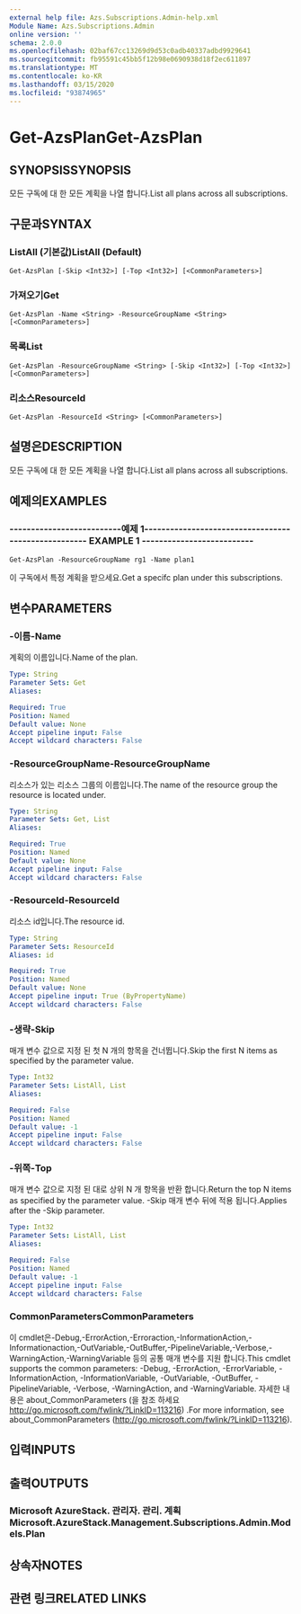 ```yaml
---
external help file: Azs.Subscriptions.Admin-help.xml
Module Name: Azs.Subscriptions.Admin
online version: ''
schema: 2.0.0
ms.openlocfilehash: 02baf67cc13269d9d53c0adb40337adbd9929641
ms.sourcegitcommit: fb95591c45bb5f12b98e0690938d18f2ec611897
ms.translationtype: MT
ms.contentlocale: ko-KR
ms.lasthandoff: 03/15/2020
ms.locfileid: "93874965"
---
```

# <span data-ttu-id="36038-101">Get-AzsPlan</span><span class="sxs-lookup"><span data-stu-id="36038-101">Get-AzsPlan</span></span>

## <span data-ttu-id="36038-102">SYNOPSIS</span><span class="sxs-lookup"><span data-stu-id="36038-102">SYNOPSIS</span></span>
<span data-ttu-id="36038-103">모든 구독에 대 한 모든 계획을 나열 합니다.</span><span class="sxs-lookup"><span data-stu-id="36038-103">List all plans across all subscriptions.</span></span>

## <span data-ttu-id="36038-104">구문과</span><span class="sxs-lookup"><span data-stu-id="36038-104">SYNTAX</span></span>

### <span data-ttu-id="36038-105">ListAll (기본값)</span><span class="sxs-lookup"><span data-stu-id="36038-105">ListAll (Default)</span></span>
```
Get-AzsPlan [-Skip <Int32>] [-Top <Int32>] [<CommonParameters>]
```

### <span data-ttu-id="36038-106">가져오기</span><span class="sxs-lookup"><span data-stu-id="36038-106">Get</span></span>
```
Get-AzsPlan -Name <String> -ResourceGroupName <String> [<CommonParameters>]
```

### <span data-ttu-id="36038-107">목록</span><span class="sxs-lookup"><span data-stu-id="36038-107">List</span></span>
```
Get-AzsPlan -ResourceGroupName <String> [-Skip <Int32>] [-Top <Int32>] [<CommonParameters>]
```

### <span data-ttu-id="36038-108">리소스</span><span class="sxs-lookup"><span data-stu-id="36038-108">ResourceId</span></span>
```
Get-AzsPlan -ResourceId <String> [<CommonParameters>]
```

## <span data-ttu-id="36038-109">설명은</span><span class="sxs-lookup"><span data-stu-id="36038-109">DESCRIPTION</span></span>
<span data-ttu-id="36038-110">모든 구독에 대 한 모든 계획을 나열 합니다.</span><span class="sxs-lookup"><span data-stu-id="36038-110">List all plans across all subscriptions.</span></span>

## <span data-ttu-id="36038-111">예제의</span><span class="sxs-lookup"><span data-stu-id="36038-111">EXAMPLES</span></span>

### <span data-ttu-id="36038-112">--------------------------예제 1--------------------------</span><span class="sxs-lookup"><span data-stu-id="36038-112">-------------------------- EXAMPLE 1 --------------------------</span></span>
```
Get-AzsPlan -ResourceGroupName rg1 -Name plan1
```

<span data-ttu-id="36038-113">이 구독에서 특정 계획을 받으세요.</span><span class="sxs-lookup"><span data-stu-id="36038-113">Get a specifc plan under this subscriptions.</span></span>

## <span data-ttu-id="36038-114">변수</span><span class="sxs-lookup"><span data-stu-id="36038-114">PARAMETERS</span></span>

### <span data-ttu-id="36038-115">-이름</span><span class="sxs-lookup"><span data-stu-id="36038-115">-Name</span></span>
<span data-ttu-id="36038-116">계획의 이름입니다.</span><span class="sxs-lookup"><span data-stu-id="36038-116">Name of the plan.</span></span>

```yaml
Type: String
Parameter Sets: Get
Aliases: 

Required: True
Position: Named
Default value: None
Accept pipeline input: False
Accept wildcard characters: False
```

### <span data-ttu-id="36038-117">-ResourceGroupName</span><span class="sxs-lookup"><span data-stu-id="36038-117">-ResourceGroupName</span></span>
<span data-ttu-id="36038-118">리소스가 있는 리소스 그룹의 이름입니다.</span><span class="sxs-lookup"><span data-stu-id="36038-118">The name of the resource group the resource is located under.</span></span>

```yaml
Type: String
Parameter Sets: Get, List
Aliases: 

Required: True
Position: Named
Default value: None
Accept pipeline input: False
Accept wildcard characters: False
```

### <span data-ttu-id="36038-119">-ResourceId</span><span class="sxs-lookup"><span data-stu-id="36038-119">-ResourceId</span></span>
<span data-ttu-id="36038-120">리소스 id입니다.</span><span class="sxs-lookup"><span data-stu-id="36038-120">The resource id.</span></span>

```yaml
Type: String
Parameter Sets: ResourceId
Aliases: id

Required: True
Position: Named
Default value: None
Accept pipeline input: True (ByPropertyName)
Accept wildcard characters: False
```

### <span data-ttu-id="36038-121">-생략</span><span class="sxs-lookup"><span data-stu-id="36038-121">-Skip</span></span>
<span data-ttu-id="36038-122">매개 변수 값으로 지정 된 첫 N 개의 항목을 건너뜁니다.</span><span class="sxs-lookup"><span data-stu-id="36038-122">Skip the first N items as specified by the parameter value.</span></span>

```yaml
Type: Int32
Parameter Sets: ListAll, List
Aliases: 

Required: False
Position: Named
Default value: -1
Accept pipeline input: False
Accept wildcard characters: False
```

### <span data-ttu-id="36038-123">-위쪽</span><span class="sxs-lookup"><span data-stu-id="36038-123">-Top</span></span>
<span data-ttu-id="36038-124">매개 변수 값으로 지정 된 대로 상위 N 개 항목을 반환 합니다.</span><span class="sxs-lookup"><span data-stu-id="36038-124">Return the top N items as specified by the parameter value.</span></span>
<span data-ttu-id="36038-125">-Skip 매개 변수 뒤에 적용 됩니다.</span><span class="sxs-lookup"><span data-stu-id="36038-125">Applies after the -Skip parameter.</span></span>

```yaml
Type: Int32
Parameter Sets: ListAll, List
Aliases: 

Required: False
Position: Named
Default value: -1
Accept pipeline input: False
Accept wildcard characters: False
```

### <span data-ttu-id="36038-126">CommonParameters</span><span class="sxs-lookup"><span data-stu-id="36038-126">CommonParameters</span></span>
<span data-ttu-id="36038-127">이 cmdlet은-Debug,-ErrorAction,-Erroraction,-InformationAction,-Informationaction,-OutVariable,-OutBuffer,-PipelineVariable,-Verbose,-WarningAction,-WarningVariable 등의 공통 매개 변수를 지원 합니다.</span><span class="sxs-lookup"><span data-stu-id="36038-127">This cmdlet supports the common parameters: -Debug, -ErrorAction, -ErrorVariable, -InformationAction, -InformationVariable, -OutVariable, -OutBuffer, -PipelineVariable, -Verbose, -WarningAction, and -WarningVariable.</span></span> <span data-ttu-id="36038-128">자세한 내용은 about_CommonParameters (을 참조 하세요 http://go.microsoft.com/fwlink/?LinkID=113216) .</span><span class="sxs-lookup"><span data-stu-id="36038-128">For more information, see about_CommonParameters (http://go.microsoft.com/fwlink/?LinkID=113216).</span></span>

## <span data-ttu-id="36038-129">입력</span><span class="sxs-lookup"><span data-stu-id="36038-129">INPUTS</span></span>

## <span data-ttu-id="36038-130">출력</span><span class="sxs-lookup"><span data-stu-id="36038-130">OUTPUTS</span></span>

### <span data-ttu-id="36038-131">Microsoft AzureStack. 관리자. 관리. 계획</span><span class="sxs-lookup"><span data-stu-id="36038-131">Microsoft.AzureStack.Management.Subscriptions.Admin.Models.Plan</span></span>

## <span data-ttu-id="36038-132">상속자</span><span class="sxs-lookup"><span data-stu-id="36038-132">NOTES</span></span>

## <span data-ttu-id="36038-133">관련 링크</span><span class="sxs-lookup"><span data-stu-id="36038-133">RELATED LINKS</span></span>

